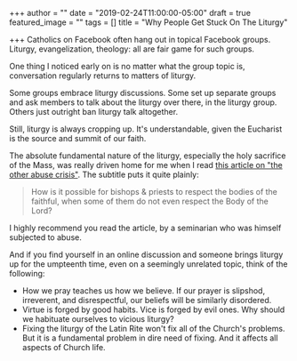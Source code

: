 +++
author = ""
date = "2019-02-24T11:00:00-05:00"
draft = true
featured_image = ""
tags = []
title = "Why People Get Stuck On The Liturgy"

+++
Catholics on Facebook often hang out in topical Facebook groups. Liturgy, evangelization, theology: all are fair game for such groups.

One thing I noticed early on is no matter what the group topic is, conversation regularly returns to matters of liturgy.

Some groups embrace liturgy discussions. Some set up separate groups and ask members to talk about the liturgy over there, in the liturgy group. Others just outright ban liturgy talk altogether.

Still, liturgy is always cropping up. It's understandable, given the Eucharist is the source and summit of our faith. 

The absolute fundamental nature of the liturgy, especially the holy sacrifice of the Mass, was really driven home for me when I read [this article on "the other abuse crisis"](https://medium.com/@johnmonaco/the-other-abuse-crisis-in-the-catholic-church-that-no-one-is-talking-about-c4e5ca094dc1 "The Other Abuse Crisis"). The subtitle puts it quite plainly:

> How is it possible for bishops & priests to respect the bodies of the faithful, when some of them do not even respect the Body of the Lord?

I highly recommend you read the article, by a seminarian who was himself subjected to abuse.

And if you find yourself in an online discussion and someone brings liturgy up for the umpteenth time, even on a seemingly unrelated topic, think of the following:

* How we pray teaches us how we believe. If our prayer is slipshod, irreverent, and disrespectful, our beliefs will be similarly disordered.
* Virtue is forged by good habits. Vice is forged by evil ones. Why should we habituate ourselves to vicious liturgy?
* Fixing the liturgy of the Latin Rite won't fix all of the Church's problems. But it is a fundamental problem in dire need of fixing. And it affects all aspects of Church life.